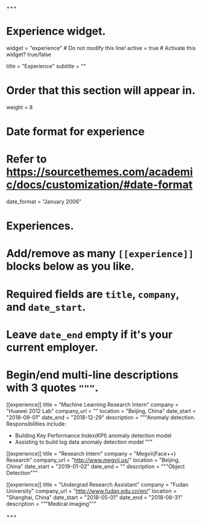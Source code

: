 +++
# Experience widget.
widget = "experience"  # Do not modify this line!
active = true  # Activate this widget? true/false

title = "Experience"
subtitle = ""

# Order that this section will appear in.
weight = 8

# Date format for experience
#   Refer to https://sourcethemes.com/academic/docs/customization/#date-format
date_format = "January 2006"

# Experiences.
#   Add/remove as many `[[experience]]` blocks below as you like.
#   Required fields are `title`, `company`, and `date_start`.
#   Leave `date_end` empty if it's your current employer.
#   Begin/end multi-line descriptions with 3 quotes `"""`.
[[experience]]
  title = "Machine Learning Research Intern"
  company = "Huawei 2012 Lab"
  company_url = ""
  location = "Beijing, China"
  date_start = "2018-09-01"
  date_end = "2018-12-29"
  description = """Anomaly detection.
  Responsibilities include:
  
  * Building Key Performance Index(KPI) anomaly detection model
  * Assisting to build log data anomaly detection model
  """

[[experience]]
  title = "Research Intern"
  company = "Megvii(Face++) Research"
  company_url = "http://www.megvii.us/"
  location = "Beijing, China"
  date_start = "2019-01-02"
  date_end = ""
  description = """Object Detection"""


[[experience]]
  title = "Undergrad Research Assistant"
  company = "Fudan University"
  company_url = "http://www.fudan.edu.cn/en/"
  location = "Shanghai, China"
  date_start = "2018-05-01"
  date_end = "2018-08-31"
  description = """Medical imaging"""

+++
